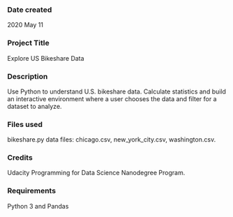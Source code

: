 ### Date created
2020 May 11

### Project Title
Explore US Bikeshare Data

### Description
Use Python to understand U.S. bikeshare data. Calculate statistics and build an interactive environment where a user chooses the data and filter for a dataset to analyze.

### Files used
bikeshare.py data files: chicago.csv, new_york_city.csv, washington.csv.

### Credits
Udacity Programming for Data Science Nanodegree Program.

### Requirements
Python 3 and Pandas

